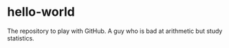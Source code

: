 # hello-world
The repository to play with GitHub.
A guy who is bad at arithmetic but study statistics.
